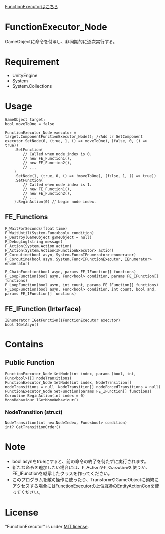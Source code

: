 [FunctionExecutorはこちら](/README.md)
# FunctionExecutor_Node

GameObjectに命令を付与し、非同期的に逐次実行する。

<!--# DEMO

-->


# Requirement

* UnityEngine
* System
* System.Collections

# Usage

```
GameObject target;
bool moveToOne = false;

FunctionExecutor_Node executor = target.ComponentFunctionExecutor_Node(); //Add or GetComponent
executor.SetNode(0, (true, 1, () => moveToOne), (false, 0, () => true))
    .SetFunction(
        // Called when node index is 0.
        // new FE_Function1(),
        // new FE_Function2(),
        // ...
    )
    .SetNode(1, (true, 0, () => !moveToOne), (false, 1, () => true))
    .SetFunction(
        // Called when node index is 1.
        // new FE_Function1(),
        // new FE_Function2(),
        // ...
    ).BeginAction(0) // begin node index.
```
## FE_Functions
```
F_WaitForSeconds(float time)
F_WaitUntil(System.Func<bool> condition)
F_Destroy(GameObject gameObject = null)
F_DebugLog(string message)
F_Action(System.Action action)
F_Action(System.Action<IFunctionExecutor> action)
F_Coroutine(bool asyn, System.Func<IEnumerator> enumerator)
F_Coroutine(bool asyn, System.Func<IFunctionExecutor, IEnumerator> enumerator)

F_ChainFunction(bool asyn, params FE_IFunction[] functions)
F_LoopFunction(bool asyn, Func<bool> condition, params FE_IFunction[] functions)
F_LoopFunction(bool asyn, int count, params FE_IFunction[] functions)
F_LoopFunction(bool asyn, Func<bool> condition, int count, bool and, params FE_IFunction[] functions)
```
## FE_IFunction (Interface)
```
IEnumerator IGetFunction(IFunctionExecutor executor)
bool IGetAsyn()
```

# Contains

<!--## Inspector

-->

## Public Function
```
FunctionExecutor_Node SetNode(int index, params (bool, int, Func<bool>)[] nodeTransitions)
FunctionExecutor_Node SetNode(int index, NodeTransition[] nodeTransitions = null, NodeTransition[] nodeForcedTransitions = null)
FunctionExecutor_Node SetFunction(params FE_IFunction[] functions)
Coroutine BeginAction(int index = 0)
MonoBehaviour IGetMonoBehaviour()
```
### NodeTransition (struct)
```
NodeTransition(int nextNodeIndex, Func<bool> condition)
int? GetTransitionOrder()
```

# Note

* bool asynをtrueにすると、前の命令の終了を待たずに実行されます。
* 新たな命令を追加したい場合には、F_ActionやF_Coroutineを使うか、FE_IFunctionを継承したクラスを作ってください。
* このプログラムを敵の操作に使ったり、TransformやGameObjectに頻繁にアクセスする場合にはFunctionExecutorの上位互換のEntityActionConを使ってください。

# License

"FunctionExecutor" is under [MIT license](https://en.wikipedia.org/wiki/MIT_License).
